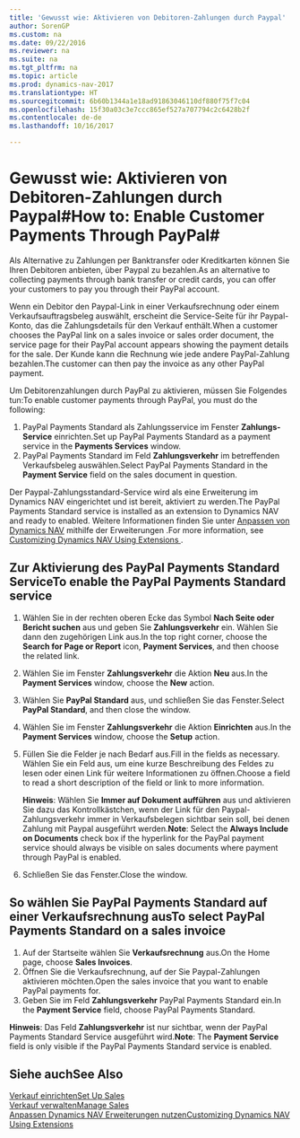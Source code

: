```yaml
---
title: 'Gewusst wie: Aktivieren von Debitoren-Zahlungen durch Paypal'
author: SorenGP
ms.custom: na
ms.date: 09/22/2016
ms.reviewer: na
ms.suite: na
ms.tgt_pltfrm: na
ms.topic: article
ms.prod: dynamics-nav-2017
ms.translationtype: HT
ms.sourcegitcommit: 6b60b1344a1e18ad91863046110df880f75f7c04
ms.openlocfilehash: 15f30a03c3e7ccc865ef527a707794c2c6428b2f
ms.contentlocale: de-de
ms.lasthandoff: 10/16/2017

---
```


# <a name="how-to-enable-customer-payments-through-paypal"></a><span data-ttu-id="aa99d-102">Gewusst wie: Aktivieren von Debitoren-Zahlungen durch Paypal#</span><span class="sxs-lookup"><span data-stu-id="aa99d-102">How to: Enable Customer Payments Through PayPal#</span></span>
<span data-ttu-id="aa99d-103">Als Alternative zu Zahlungen per Banktransfer oder Kreditkarten können Sie Ihren Debitoren anbieten, über Paypal zu bezahlen.</span><span class="sxs-lookup"><span data-stu-id="aa99d-103">As an alternative to collecting payments through bank transfer or credit cards, you can offer your customers to pay you through their PayPal account.</span></span>

<span data-ttu-id="aa99d-104">Wenn ein Debitor den Paypal-Link in einer Verkaufsrechnung oder einem Verkaufsauftragsbeleg auswählt, erscheint die Service-Seite für ihr Paypal-Konto, das die Zahlungsdetails für den Verkauf enthält.</span><span class="sxs-lookup"><span data-stu-id="aa99d-104">When a customer chooses the PayPal link on a sales invoice or sales order document, the service page for their PayPal account appears showing the payment details for the sale.</span></span> <span data-ttu-id="aa99d-105">Der Kunde kann die Rechnung wie jede andere PayPal-Zahlung bezahlen.</span><span class="sxs-lookup"><span data-stu-id="aa99d-105">The customer can then pay the invoice as any other PayPal payment.</span></span>

<span data-ttu-id="aa99d-106">Um Debitorenzahlungen durch PayPal zu aktivieren, müssen Sie Folgendes tun:</span><span class="sxs-lookup"><span data-stu-id="aa99d-106">To enable customer payments through PayPal, you must do the following:</span></span>

1. <span data-ttu-id="aa99d-107">PayPal Payments Standard als Zahlungsservice im Fenster **Zahlungs-Service** einrichten.</span><span class="sxs-lookup"><span data-stu-id="aa99d-107">Set up PayPal Payments Standard as a payment service in the **Payments Services** window.</span></span>
2. <span data-ttu-id="aa99d-108">PayPal Payments Standard im Feld **Zahlungsverkehr** im betreffenden Verkaufsbeleg auswählen.</span><span class="sxs-lookup"><span data-stu-id="aa99d-108">Select PayPal Payments Standard in the **Payment Service** field on the sales document in question.</span></span>

<span data-ttu-id="aa99d-109">Der Paypal-Zahlungsstandard-Service wird als eine Erweiterung im Dynamics NAV eingerichtet und ist bereit, aktiviert zu werden.</span><span class="sxs-lookup"><span data-stu-id="aa99d-109">The PayPal Payments Standard service is installed as an extension to Dynamics NAV and ready to enabled.</span></span> <span data-ttu-id="aa99d-110">Weitere Informationen finden Sie unter [Anpassen von Dynamics NAV](ui-extensions.md) mithilfe der Erweiterungen .</span><span class="sxs-lookup"><span data-stu-id="aa99d-110">For more information, see [Customizing Dynamics NAV Using Extensions ](ui-extensions.md).</span></span>

## <a name="to-enable-the-paypal-payments-standard-service"></a><span data-ttu-id="aa99d-111">Zur Aktivierung des PayPal Payments Standard Service</span><span class="sxs-lookup"><span data-stu-id="aa99d-111">To enable the PayPal Payments Standard service</span></span>
1. <span data-ttu-id="aa99d-112">Wählen Sie in der rechten oberen Ecke das Symbol **Nach Seite oder Bericht suchen** aus und geben Sie **Zahlungsverkehr** ein. Wählen Sie dann den zugehörigen Link aus.</span><span class="sxs-lookup"><span data-stu-id="aa99d-112">In the top right corner, choose the **Search for Page or Report** icon, **Payment Services**, and then choose the related link.</span></span>  
2. <span data-ttu-id="aa99d-113">Wählen Sie im Fenster **Zahlungsverkehr** die Aktion **Neu** aus.</span><span class="sxs-lookup"><span data-stu-id="aa99d-113">In the **Payment Services** window, choose the **New** action.</span></span>
3. <span data-ttu-id="aa99d-114">Wählen Sie **PayPal Standard** aus, und schließen Sie das Fenster.</span><span class="sxs-lookup"><span data-stu-id="aa99d-114">Select **PayPal Standard**, and then close the window.</span></span>
4. <span data-ttu-id="aa99d-115">Wählen Sie im Fenster **Zahlungsverkehr** die Aktion **Einrichten** aus.</span><span class="sxs-lookup"><span data-stu-id="aa99d-115">In the **Payment Services** window, choose the **Setup** action.</span></span>
5. <span data-ttu-id="aa99d-116">Füllen Sie die Felder je nach Bedarf aus.</span><span class="sxs-lookup"><span data-stu-id="aa99d-116">Fill in the fields as necessary.</span></span> <span data-ttu-id="aa99d-117">Wählen Sie ein Feld aus, um eine kurze Beschreibung des Feldes zu lesen oder einen Link für weitere Informationen zu öffnen.</span><span class="sxs-lookup"><span data-stu-id="aa99d-117">Choose a field to read a short description of the field or link to more information.</span></span>

    <span data-ttu-id="aa99d-118">**Hinweis**: Wählen Sie **Immer auf Dokument aufführen** aus und aktivieren Sie dazu das Kontrollkästchen, wenn der Link für den Paypal-Zahlungsverkehr immer in Verkaufsbelegen sichtbar sein soll, bei denen Zahlung mit Paypal ausgeführt werden.</span><span class="sxs-lookup"><span data-stu-id="aa99d-118">**Note**: Select the **Always Include on Documents** check box if the hyperlink for the PayPal payment service should always be visible on sales documents where payment through PayPal is enabled.</span></span>

6. <span data-ttu-id="aa99d-119">Schließen Sie das Fenster.</span><span class="sxs-lookup"><span data-stu-id="aa99d-119">Close the window.</span></span>

## <a name="to-select-paypal-payments-standard-on-a-sales-invoice"></a><span data-ttu-id="aa99d-120">So wählen Sie PayPal Payments Standard auf einer Verkaufsrechnung aus</span><span class="sxs-lookup"><span data-stu-id="aa99d-120">To select PayPal Payments Standard on a sales invoice</span></span>
1. <span data-ttu-id="aa99d-121">Auf der Startseite wählen Sie **Verkaufsrechnung** aus.</span><span class="sxs-lookup"><span data-stu-id="aa99d-121">On the Home page, choose **Sales Invoices**.</span></span>
2. <span data-ttu-id="aa99d-122">Öffnen Sie die Verkaufsrechnung, auf der Sie Paypal-Zahlungen aktivieren möchten.</span><span class="sxs-lookup"><span data-stu-id="aa99d-122">Open the sales invoice that you want to enable PayPal payments for.</span></span>
3. <span data-ttu-id="aa99d-123">Geben Sie im Feld **Zahlungsverkehr** PayPal Payments Standard ein.</span><span class="sxs-lookup"><span data-stu-id="aa99d-123">In the **Payment Service** field, choose PayPal Payments Standard.</span></span>

<span data-ttu-id="aa99d-124">**Hinweis**: Das Feld **Zahlungsverkehr** ist nur sichtbar, wenn der PayPal Payments Standard Service ausgeführt wird.</span><span class="sxs-lookup"><span data-stu-id="aa99d-124">**Note**: The **Payment Service** field is only visible if the PayPal Payments Standard service is enabled.</span></span>   

## <a name="see-also"></a><span data-ttu-id="aa99d-125">Siehe auch</span><span class="sxs-lookup"><span data-stu-id="aa99d-125">See Also</span></span>  
[<span data-ttu-id="aa99d-126">Verkauf einrichten</span><span class="sxs-lookup"><span data-stu-id="aa99d-126">Set Up Sales</span></span>](sales-setup-sales.md)  
[<span data-ttu-id="aa99d-127">Verkauf verwalten</span><span class="sxs-lookup"><span data-stu-id="aa99d-127">Manage Sales</span></span>](sales-manage-sales.md)  
[<span data-ttu-id="aa99d-128">Anpassen Dynamics NAV Erweiterungen nutzen</span><span class="sxs-lookup"><span data-stu-id="aa99d-128">Customizing Dynamics NAV Using Extensions</span></span>](ui-extensions.md)

